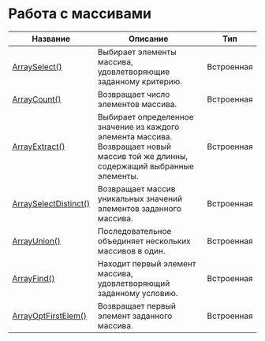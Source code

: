 # Работа с массивами

| Название | Описание | Тип |
| -- | -- | -- |
| [ArraySelect()](chapter4-5-5-1.md) | Выбирает элементы массива, удовлетворяющие заданному критерию. | Встроенная |
| [ArrayCount()](chapter4-5-5-2.md) | Возвращает число элементов массива. | Встроенная |
| [ArrayExtract()](chapter4-5-5-3.md) | Выбирает определенное значение из каждого элемента массива. Возвращает новый массив той же длинны, содержащий выбранные элементы. | Встроенная |
| [ArraySelectDistinct()](chapter4-5-5-4.md) | Возвращает массив уникальных значений элементов заданного массива. | Встроенная |
| [ArrayUnion()](chapter4-5-5-5.md) | Последовательное объединяет нескольких массивов в один. | Встроенная |
| [ArrayFind()](chapter4-5-5-6.md) | Находит первый элемент массива, удовлетворяющий заданному условию. | Встроенная |
| [ArrayOptFirstElem()](chapter4-5-5-7.md) | Возвращает первый элемент заданного массива. | Встроенная |
